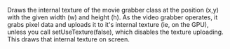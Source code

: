 Draws the internal texture of the movie grabber class at the position (x,y) with the given width (w) and height (h). As the video grabber operates, it grabs pixel data and uploads it to it's internal texture (ie, on the GPU), unless you call setUseTexture(false), which disables the texture uploading. This draws that internal texture on screen.
